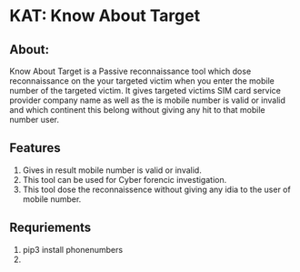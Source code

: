 # KAT: Know About Target
## **About:**
Know About Target is a Passive reconnaissance tool which dose reconnaissance on the your targeted victim when you enter the mobile number of the targeted victim. It gives targeted victims SIM card service provider company name as well as the is mobile number is valid or invalid and which continent this belong without giving any hit to that mobile number user.  
## **Features**
1. Gives in result mobile number is valid or invalid. 
2. This tool can be used for Cyber forencic investigation.
3. This tool dose the reconnaissence without giving any idia to the user of mobile number.
## **Requriements**
1. pip3 install phonenumbers
2. 

